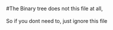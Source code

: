 #The Binary tree does not this file at all,
<br></br>
So if you dont need to, just ignore this file
